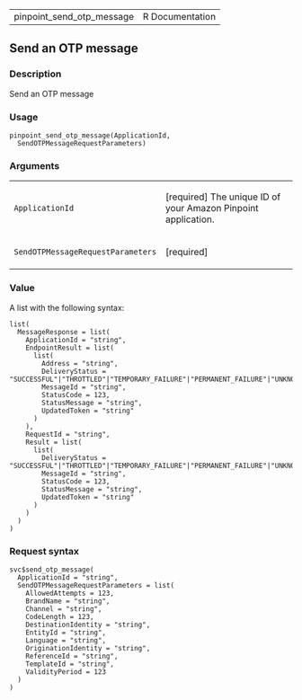 <table style="width: 100%;">
<tbody>
<tr class="odd">
<td>pinpoint_send_otp_message</td>
<td style="text-align: right;">R Documentation</td>
</tr>
</tbody>
</table>

## Send an OTP message

### Description

Send an OTP message

### Usage

    pinpoint_send_otp_message(ApplicationId,
      SendOTPMessageRequestParameters)

### Arguments

<table>
<colgroup>
<col style="width: 35%" />
<col style="width: 65%" />
</colgroup>
<tbody>
<tr class="odd">
<td><code
id="pinpoint_send_otp_message_:_ApplicationId">ApplicationId</code></td>
<td><p>[required] The unique ID of your Amazon Pinpoint
application.</p></td>
</tr>
<tr class="even">
<td><code
id="pinpoint_send_otp_message_:_SendOTPMessageRequestParameters">SendOTPMessageRequestParameters</code></td>
<td><p>[required]</p></td>
</tr>
</tbody>
</table>

### Value

A list with the following syntax:

    list(
      MessageResponse = list(
        ApplicationId = "string",
        EndpointResult = list(
          list(
            Address = "string",
            DeliveryStatus = "SUCCESSFUL"|"THROTTLED"|"TEMPORARY_FAILURE"|"PERMANENT_FAILURE"|"UNKNOWN_FAILURE"|"OPT_OUT"|"DUPLICATE",
            MessageId = "string",
            StatusCode = 123,
            StatusMessage = "string",
            UpdatedToken = "string"
          )
        ),
        RequestId = "string",
        Result = list(
          list(
            DeliveryStatus = "SUCCESSFUL"|"THROTTLED"|"TEMPORARY_FAILURE"|"PERMANENT_FAILURE"|"UNKNOWN_FAILURE"|"OPT_OUT"|"DUPLICATE",
            MessageId = "string",
            StatusCode = 123,
            StatusMessage = "string",
            UpdatedToken = "string"
          )
        )
      )
    )

### Request syntax

    svc$send_otp_message(
      ApplicationId = "string",
      SendOTPMessageRequestParameters = list(
        AllowedAttempts = 123,
        BrandName = "string",
        Channel = "string",
        CodeLength = 123,
        DestinationIdentity = "string",
        EntityId = "string",
        Language = "string",
        OriginationIdentity = "string",
        ReferenceId = "string",
        TemplateId = "string",
        ValidityPeriod = 123
      )
    )
